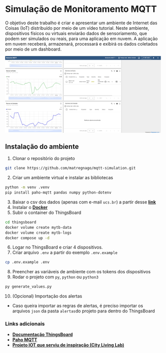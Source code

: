 # Simulação de Monitoramento MQTT

O objetivo deste trabalho é criar e apresentar um ambiente de Internet das Coisas (IoT) distribuído por meio de um vídeo tutorial. Neste ambiente, dispositivos físicos ou virtuais enviarão dados de sensoriamento, que podem ser simulados ou reais, para uma aplicação em nuvem. A aplicação em nuvem receberá, armazenará, processará e exibirá os dados coletados por meio de um dashboard.

![alt text](imgs/image.png)

## Instalação do ambiente

1. Clonar o repositório do projeto

```bash
git clone https://github.com/matregnago/mqtt-simulation.git
```

2. Criar um ambiente virtual e instalar as bibliotecas

```bash
python -m venv .venv
pip install paho-mqtt pandas numpy python-dotenv
```

3. Baixar o csv dos dados (apenas com e-mail `ucs.br`) a partir desse **[link](https://drive.google.com/file/d/1fHNFkI0NOL7wWDTvnyyGX58vQLxx_49x/view?usp=sharing)**
4. Instalar o **[Docker](https://www.docker.com/)**
5. Subir o container do ThingsBoard

```bash
cd thingsboard
docker volume create mytb-data
docker volume create mytb-logs
docker compose up -d
```

6. Logar no ThingsBoard e criar 4 dispositivos.
7. Criar arquivo `.env` a partir do exemplo `.env.example`

```bash
cp .env.example .env
```

8. Preencher as variáveis de ambiente com os tokens dos dispositivos
9. Rodar o projeto com `py`, `python` ou `python3`

```bash
py generate_values.py
```

10. (Opcional) Importação dos alertas

- Caso queira importar as regras de alertas, é preciso importar os arquivos `json` da pasta `alertas`do projeto para dentro do ThingsBoard

### Links adicionais

- **[Documentação ThingsBoard](https://thingsboard.io/docs/#:~:text=ThingsBoard%20Community%20Edition)**
- **[Paho MQTT](https://pypi.org/project/python-dotenv/)**
- **[Projeto IOT que serviu de inspiração (City Living Lab)](https://www.citylivinglab.com/iot-inova-rs)**
